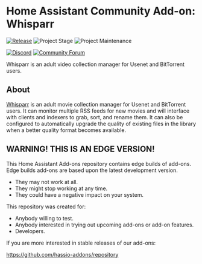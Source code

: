 # Home Assistant Community Add-on: Whisparr

[![Release][release-shield]][release] ![Project Stage][project-stage-shield] ![Project Maintenance][maintenance-shield]

[![Discord][discord-shield]][discord] [![Community Forum][forum-shield]][forum]

Whisparr is an adult video collection manager for Usenet and BitTorrent users.

## About

[Whisparr] is an adult movie collection manager for Usenet and BitTorrent users.
It can monitor multiple RSS feeds for new movies and will interface with clients
and indexers to grab, sort, and rename them. It can also be configured to
automatically upgrade the quality of existing files in the library when a
better quality format becomes available.

[Whisparr]: https://github.com/whisparr/whisparr

## WARNING! THIS IS AN EDGE VERSION!

This Home Assistant Add-ons repository contains edge builds of add-ons.
Edge builds add-ons are based upon the latest development version.

- They may not work at all.
- They might stop working at any time.
- They could have a negative impact on your system.

This repository was created for:

- Anybody willing to test.
- Anybody interested in trying out upcoming add-ons or add-on features.
- Developers.

If you are more interested in stable releases of our add-ons:

<https://github.com/hassio-addons/repository>

[discord-shield]: https://img.shields.io/discord/330944238910963714.svg
[discord]: https://discord.gg/c5DvZ4e
[forum-shield]: https://img.shields.io/badge/community-forum-brightgreen.svg
[forum]: https://community.home-assistant.io/t/?u=frenck
[maintenance-shield]: https://img.shields.io/maintenance/yes/2024.svg
[project-stage-shield]: https://img.shields.io/badge/project%20stage-experimental-yellow.svg
[release-shield]: https://img.shields.io/badge/version-efae4bf-blue.svg
[release]: https://github.com/hassio-addons/addon-whisparr/tree/efae4bf